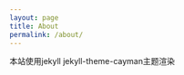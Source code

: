 ```yaml
---
layout: page
title: About
permalink: /about/
---
```


本站使用jekyll jekyll-theme-cayman主题渲染


[jekyll-organization]: https://github.com/jekyll

